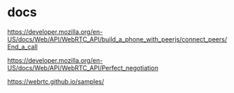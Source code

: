 # docs

https://developer.mozilla.org/en-US/docs/Web/API/WebRTC_API/build_a_phone_with_peerjs/connect_peers/End_a_call

https://developer.mozilla.org/en-US/docs/Web/API/WebRTC_API/Perfect_negotiation

https://webrtc.github.io/samples/

